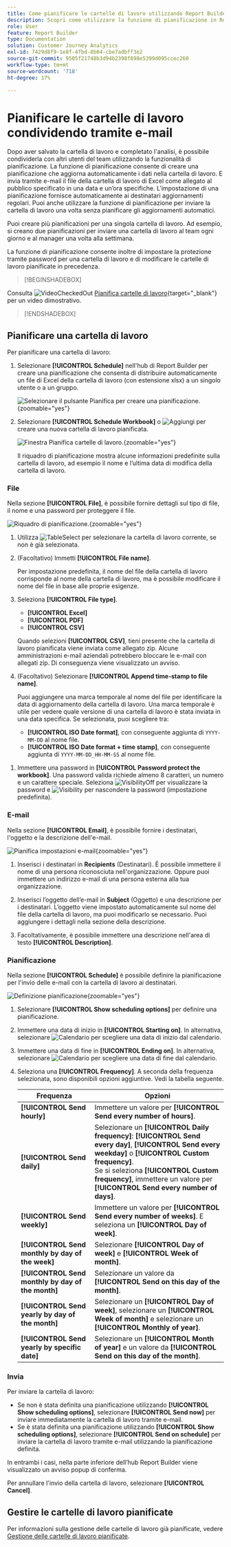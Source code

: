 ```yaml
---
title: Come pianificare le cartelle di lavoro utilizzando Report Builder in Customer Journey Analytics
description: Scopri come utilizzare la funzione di pianificazione in Report Builder
role: User
feature: Report Builder
type: Documentation
solution: Customer Journey Analytics
exl-id: 7429d8f9-1e8f-4fbd-8b04-cbe7adbff3e2
source-git-commit: 9505f21748b3d94b2398f898e5399d095ccec260
workflow-type: tm+mt
source-wordcount: '718'
ht-degree: 17%

---
```


# Pianificare le cartelle di lavoro condividendo tramite e-mail

Dopo aver salvato la cartella di lavoro e completato l&#39;analisi, è possibile condividerla con altri utenti del team utilizzando la funzionalità di pianificazione. La funzione di pianificazione consente di creare una pianificazione che aggiorna automaticamente i dati nella cartella di lavoro. E invia tramite e-mail il file della cartella di lavoro di Excel come allegato al pubblico specificato in una data e un’ora specifiche. L’impostazione di una pianificazione fornisce automaticamente ai destinatari aggiornamenti regolari. Puoi anche utilizzare la funzione di pianificazione per inviare la cartella di lavoro una volta senza pianificare gli aggiornamenti automatici.

Puoi creare più pianificazioni per una singola cartella di lavoro. Ad esempio, si creano due pianificazioni per inviare una cartella di lavoro al team ogni giorno e al manager una volta alla settimana.

La funzione di pianificazione consente inoltre di impostare la protezione tramite password per una cartella di lavoro e di modificare le cartelle di lavoro pianificate in precedenza.


>[!BEGINSHADEBOX]

Consulta ![VideoCheckedOut](/help/assets/icons/VideoCheckedOut.svg) [Pianifica cartelle di lavoro](https://video.tv.adobe.com/v/3417505/?quality=12&learn=on&captions=ita){target="_blank"} per un video dimostrativo.

>[!ENDSHADEBOX]


## Pianificare una cartella di lavoro

Per pianificare una cartella di lavoro:

1. Selezionare **[!UICONTROL Schedule]** nell&#39;hub di Report Builder per creare una pianificazione che consenta di distribuire automaticamente un file di Excel della cartella di lavoro (con estensione xlsx) a un singolo utente o a un gruppo.

   ![Selezionare il pulsante Pianifica per creare una pianificazione.](./assets/schedule.png){zoomable="yes"}

1. Selezionare **[!UICONTROL Schedule Workbook]** o ![Aggiungi](/help/assets/icons/Add.svg) per creare una nuova cartella di lavoro pianificata.

   ![Finestra Pianifica cartelle di lavoro.](./assets/schedule-workbook.png){zoomable="yes"}

   Il riquadro di pianificazione mostra alcune informazioni predefinite sulla cartella di lavoro, ad esempio il nome e l’ultima data di modifica della cartella di lavoro.

### File

Nella sezione **[!UICONTROL File]**, è possibile fornire dettagli sul tipo di file, il nome e una password per proteggere il file.

![Riquadro di pianificazione.](./assets/schedule-pane.png){zoomable="yes"}

1. Utilizza ![TableSelect](/help/assets/icons/TableSelect.svg) per selezionare la cartella di lavoro corrente, se non è già selezionata.

1. (Facoltativo) Immetti **[!UICONTROL File name]**.

   Per impostazione predefinita, il nome del file della cartella di lavoro corrisponde al nome della cartella di lavoro, ma è possibile modificare il nome del file in base alle proprie esigenze.

1. Seleziona **[!UICONTROL File type]**.

   * **[!UICONTROL Excel]**
   * **[!UICONTROL PDF]**
   * **[!UICONTROL CSV]**

   Quando selezioni **[!UICONTROL CSV]**, tieni presente che la cartella di lavoro pianificata viene inviata come allegato zip. Alcune amministrazioni e-mail aziendali potrebbero bloccare le e-mail con allegati zip. Di conseguenza viene visualizzato un avviso.

1. (Facoltativo) Selezionare **[!UICONTROL Append time-stamp to file name]**.

   Puoi aggiungere una marca temporale al nome del file per identificare la data di aggiornamento della cartella di lavoro. Una marca temporale è utile per vedere quale versione di una cartella di lavoro è stata inviata in una data specifica. Se selezionata, puoi scegliere tra:

   * **[!UICONTROL ISO Date format]**, con conseguente aggiunta di `YYYY-MM-DD` al nome file.
   * **[!UICONTROL ISO Date format + time stamp]**, con conseguente aggiunta di `YYYY-MM-DD_HH-MM-SS` al nome file.

<!-- Does no longer seem to be an option? 
1. (Optional) Select **.zip compression** to compress the file and set up password protection on the file.

    When you make this selection, you're prompted to enter a password to open the file. This is helpful if you have concerns about data security and you want to password protect the workbook. Protecting the file with a password requires you to select **.zip compression**. The password must be at least 8 characters and contain a number and a special character.

    ![Enter a password in the Password protect the workbook field.](./assets/zip-compression.png){zoomable="yes"}{width="55%"}
-->

1. Immettere una password in **[!UICONTROL Password protect the workbook]**. Una password valida richiede almeno 8 caratteri, un numero e un carattere speciale. Seleziona ![VisibilityOff](/help/assets/icons/VisibilityOff.svg) per visualizzare la password e ![Visibility](/help/assets/icons/Visibility.svg) per nascondere la password (impostazione predefinita).


### E-mail

Nella sezione **[!UICONTROL Email]**, è possibile fornire i destinatari, l&#39;oggetto e la descrizione dell&#39;e-mail.

![Pianifica impostazioni e-mail](assets/schedule-email.png){zoomable="yes"}

1. Inserisci i destinatari in **Recipients** (Destinatari). È possibile immettere il nome di una persona riconosciuta nell&#39;organizzazione. Oppure puoi immettere un indirizzo e-mail di una persona esterna alla tua organizzazione.

1. Inserisci l’oggetto dell’e-mail in **Subject** (Oggetto) e una descrizione per i destinatari. L’oggetto viene impostato automaticamente sul nome del file della cartella di lavoro, ma puoi modificarlo se necessario. Puoi aggiungere i dettagli nella sezione della descrizione.

1. Facoltativamente, è possibile immettere una descrizione nell&#39;area di testo **[!UICONTROL Description]**.


### Pianificazione

Nella sezione **[!UICONTROL Schedule]** è possibile definire la pianificazione per l&#39;invio delle e-mail con la cartella di lavoro ai destinatari.

![Definizione pianificazione](assets/schedule-enable.png){zoomable="yes"}

1. Selezionare **[!UICONTROL Show scheduling options]** per definire una pianificazione.

1. Immettere una data di inizio in **[!UICONTROL Starting on]**. In alternativa, selezionare ![Calendario](/help/assets/icons/Calendar.svg) per scegliere una data di inizio dal calendario.

1. Immettere una data di fine in **[!UICONTROL Ending on]**. In alternativa, selezionare ![Calendario](/help/assets/icons/Calendar.svg) per scegliere una data di fine dal calendario.

1. Seleziona una **[!UICONTROL Frequency]**. A seconda della frequenza selezionata, sono disponibili opzioni aggiuntive. Vedi la tabella seguente.

   | Frequenza | Opzioni |
   |---|---|
   | **[!UICONTROL Send hourly]** | Immettere un valore per **[!UICONTROL Send every number of hours]**. |
   | **[!UICONTROL Send daily]** | Selezionare un **[!UICONTROL Daily frequency]**: **[!UICONTROL Send every day]**, **[!UICONTROL Send every weekday]** o **[!UICONTROL Custom frequency]**.<br/>Se si seleziona **[!UICONTROL Custom frequency]**, immettere un valore per **[!UICONTROL Send every number of days]**. |
   | **[!UICONTROL Send weekly]** | Immettere un valore per **[!UICONTROL Send every number of weeks]**. E seleziona un **[!UICONTROL Day of week]**. |
   | **[!UICONTROL Send monthly by day of the week]** | Selezionare **[!UICONTROL Day of week]** e **[!UICONTROL Week of month]**. |
   | **[!UICONTROL Send monthly by day of the month]** | Selezionare un valore da **[!UICONTROL Send on this day of the month]**. |
   | **[!UICONTROL Send yearly by day of the month]** | Selezionare un **[!UICONTROL Day of week]**, selezionare un **[!UICONTROL Week of month]** e selezionare un **[!UICONTROL Monthly of year]**. |
   | **[!UICONTROL Send yearly by specific date]** | Selezionare un **[!UICONTROL Month of year]** e un valore da **[!UICONTROL Send on this day of the month]**. |

### Invia

Per inviare la cartella di lavoro:

* Se non è stata definita una pianificazione utilizzando **[!UICONTROL Show scheduling options]**, selezionare **[!UICONTROL Send now]** per inviare immediatamente la cartella di lavoro tramite e-mail.
* Se è stata definita una pianificazione utilizzando **[!UICONTROL Show scheduling options]**, selezionare **[!UICONTROL Send on schedule]** per inviare la cartella di lavoro tramite e-mail utilizzando la pianificazione definita.

In entrambi i casi, nella parte inferiore dell’hub Report Builder viene visualizzato un avviso popup di conferma.

Per annullare l&#39;invio della cartella di lavoro, selezionare **[!UICONTROL Cancel]**.

## Gestire le cartelle di lavoro pianificate

Per informazioni sulla gestione delle cartelle di lavoro già pianificate, vedere [Gestione delle cartelle di lavoro pianificate](/help/report-builder/manage-schedules-reportbuilder.md).

